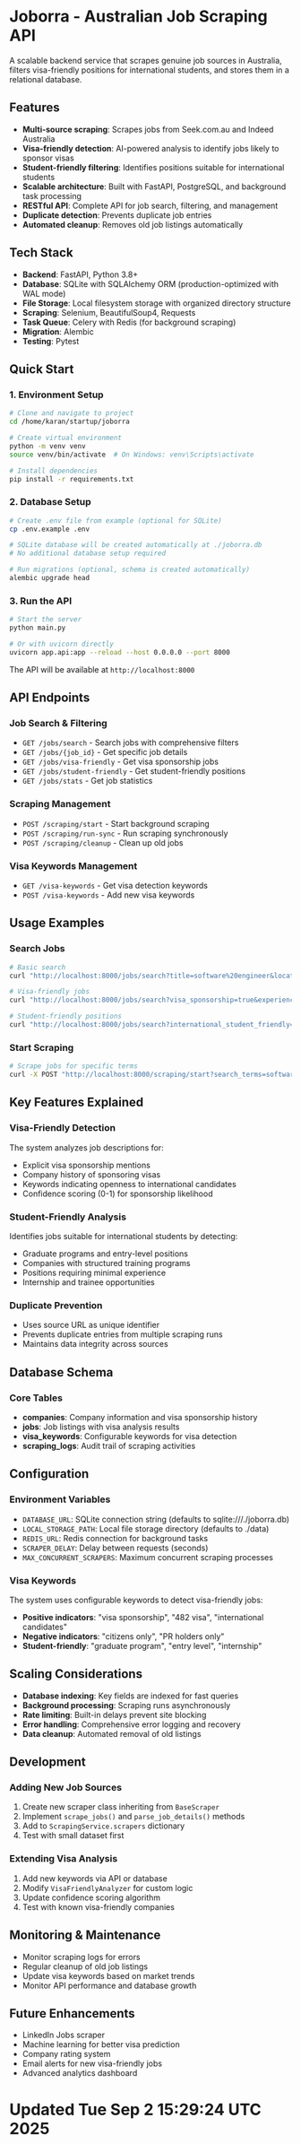 # Joborra - Australian Job Scraping API

A scalable backend service that scrapes genuine job sources in Australia, filters visa-friendly positions for international students, and stores them in a relational database.

## Features

- **Multi-source scraping**: Scrapes jobs from Seek.com.au and Indeed Australia
- **Visa-friendly detection**: AI-powered analysis to identify jobs likely to sponsor visas
- **Student-friendly filtering**: Identifies positions suitable for international students
- **Scalable architecture**: Built with FastAPI, PostgreSQL, and background task processing
- **RESTful API**: Complete API for job search, filtering, and management
- **Duplicate detection**: Prevents duplicate job entries
- **Automated cleanup**: Removes old job listings automatically

## Tech Stack

- **Backend**: FastAPI, Python 3.8+
- **Database**: SQLite with SQLAlchemy ORM (production-optimized with WAL mode)
- **File Storage**: Local filesystem storage with organized directory structure
- **Scraping**: Selenium, BeautifulSoup4, Requests
- **Task Queue**: Celery with Redis (for background scraping)
- **Migration**: Alembic
- **Testing**: Pytest

## Quick Start

### 1. Environment Setup

```bash
# Clone and navigate to project
cd /home/karan/startup/joborra

# Create virtual environment
python -m venv venv
source venv/bin/activate  # On Windows: venv\Scripts\activate

# Install dependencies
pip install -r requirements.txt
```

### 2. Database Setup

```bash
# Create .env file from example (optional for SQLite)
cp .env.example .env

# SQLite database will be created automatically at ./joborra.db
# No additional database setup required

# Run migrations (optional, schema is created automatically)
alembic upgrade head
```

### 3. Run the API

```bash
# Start the server
python main.py

# Or with uvicorn directly
uvicorn app.api:app --reload --host 0.0.0.0 --port 8000
```

The API will be available at `http://localhost:8000`

## API Endpoints

### Job Search & Filtering

- `GET /jobs/search` - Search jobs with comprehensive filters
- `GET /jobs/{job_id}` - Get specific job details
- `GET /jobs/visa-friendly` - Get visa sponsorship jobs
- `GET /jobs/student-friendly` - Get student-friendly positions
- `GET /jobs/stats` - Get job statistics

### Scraping Management

- `POST /scraping/start` - Start background scraping
- `POST /scraping/run-sync` - Run scraping synchronously
- `POST /scraping/cleanup` - Clean up old jobs

### Visa Keywords Management

- `GET /visa-keywords` - Get visa detection keywords
- `POST /visa-keywords` - Add new visa keywords

## Usage Examples

### Search Jobs
```bash
# Basic search
curl "http://localhost:8000/jobs/search?title=software%20engineer&location=Sydney"

# Visa-friendly jobs
curl "http://localhost:8000/jobs/search?visa_sponsorship=true&experience_level=entry"

# Student-friendly positions
curl "http://localhost:8000/jobs/search?international_student_friendly=true&employment_type=full-time"
```

### Start Scraping
```bash
# Scrape jobs for specific terms
curl -X POST "http://localhost:8000/scraping/start?search_terms=software%20engineer&search_terms=data%20analyst&location=Australia"
```

## Key Features Explained

### Visa-Friendly Detection
The system analyzes job descriptions for:
- Explicit visa sponsorship mentions
- Company history of sponsoring visas
- Keywords indicating openness to international candidates
- Confidence scoring (0-1) for sponsorship likelihood

### Student-Friendly Analysis
Identifies jobs suitable for international students by detecting:
- Graduate programs and entry-level positions
- Companies with structured training programs
- Positions requiring minimal experience
- Internship and trainee opportunities

### Duplicate Prevention
- Uses source URL as unique identifier
- Prevents duplicate entries from multiple scraping runs
- Maintains data integrity across sources

## Database Schema

### Core Tables
- **companies**: Company information and visa sponsorship history
- **jobs**: Job listings with visa analysis results
- **visa_keywords**: Configurable keywords for visa detection
- **scraping_logs**: Audit trail of scraping activities

## Configuration

### Environment Variables
- `DATABASE_URL`: SQLite connection string (defaults to sqlite:///./joborra.db)
- `LOCAL_STORAGE_PATH`: Local file storage directory (defaults to ./data)
- `REDIS_URL`: Redis connection for background tasks
- `SCRAPER_DELAY`: Delay between requests (seconds)
- `MAX_CONCURRENT_SCRAPERS`: Maximum concurrent scraping processes

### Visa Keywords
The system uses configurable keywords to detect visa-friendly jobs:
- **Positive indicators**: "visa sponsorship", "482 visa", "international candidates"
- **Negative indicators**: "citizens only", "PR holders only"
- **Student-friendly**: "graduate program", "entry level", "internship"

## Scaling Considerations

- **Database indexing**: Key fields are indexed for fast queries
- **Background processing**: Scraping runs asynchronously
- **Rate limiting**: Built-in delays prevent site blocking
- **Error handling**: Comprehensive error logging and recovery
- **Data cleanup**: Automated removal of old listings

## Development

### Adding New Job Sources
1. Create new scraper class inheriting from `BaseScraper`
2. Implement `scrape_jobs()` and `parse_job_details()` methods
3. Add to `ScrapingService.scrapers` dictionary
4. Test with small dataset first

### Extending Visa Analysis
1. Add new keywords via API or database
2. Modify `VisaFriendlyAnalyzer` for custom logic
3. Update confidence scoring algorithm
4. Test with known visa-friendly companies

## Monitoring & Maintenance

- Monitor scraping logs for errors
- Regular cleanup of old job listings
- Update visa keywords based on market trends
- Monitor API performance and database growth

## Future Enhancements

- LinkedIn Jobs scraper
- Machine learning for better visa prediction
- Company rating system
- Email alerts for new visa-friendly jobs
- Advanced analytics dashboard
# Updated Tue Sep  2 15:29:24 UTC 2025


<!-- Security scan triggered at 2025-09-09 05:49:57 -->